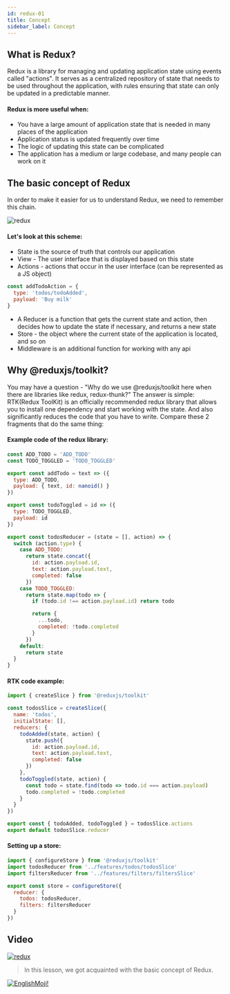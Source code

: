 ```yaml
---
id: redux-01
title: Concept
sidebar_label: Concept
---
```


## What is Redux?

Redux is a library for managing and updating application state using events called "actions". It serves as a centralized repository of state that needs to be used throughout the application, with rules ensuring that state can only be updated in a predictable manner. 

#### Redux is more useful when:
* You have a large amount of application state that is needed in many places of the application
* Application status is updated frequently over time
* The logic of updating this state can be complicated
* The application has a medium or large codebase, and many people can work on it
## The basic concept of Redux

In order to make it easier for us to understand Redux, we need to remember this chain.

![redux](https://thumbs.gfycat.com/SociableCraftyAlpaca-max-1mb.gif)

#### Let's look at this scheme:
+ State is the source of truth that controls our application
+ View - The user interface that is displayed based on this state
+ Actions - actions that occur in the user interface (can be represented as a JS object)
```js
const addTodoAction = {
  type: 'todos/todoAdded',
  payload: 'Buy milk'
}
```
+ A Reducer is a function that gets the current state and action, then decides how to update the state if necessary, and returns a new state
+ Store - the object where the current state of the application is located, and so on
+ Middleware is an additional function for working with any api

## Why @reduxjs/toolkit?

You may have a question - "Why do we use @reduxjs/toolkit here when there are libraries like redux, redux-thunk?" The answer is simple: RTK(Redux ToolKit) is an officially recommended redux library that allows you to install one dependency and start working with the state. And also significantly reduces the code that you have to write. Compare these 2 fragments that do the same thing:

#### Example code of the redux library:

```js
const ADD_TODO = 'ADD_TODO'
const TODO_TOGGLED = 'TODO_TOGGLED'

export const addTodo = text => ({
  type: ADD_TODO,
  payload: { text, id: nanoid() }
})

export const todoToggled = id => ({
  type: TODO_TOGGLED,
  payload: id
})

export const todosReducer = (state = [], action) => {
  switch (action.type) {
    case ADD_TODO:
      return state.concat({
        id: action.payload.id,
        text: action.payload.text,
        completed: false
      })
    case TODO_TOGGLED:
      return state.map(todo => {
        if (todo.id !== action.payload.id) return todo

        return {
          ...todo,
          completed: !todo.completed
        }
      })
    default:
      return state
  }
}
```

#### RTK code example:
```js
import { createSlice } from '@reduxjs/toolkit'

const todosSlice = createSlice({
  name: 'todos',
  initialState: [],
  reducers: {
    todoAdded(state, action) {
      state.push({
        id: action.payload.id,
        text: action.payload.text,
        completed: false
      })
    },
    todoToggled(state, action) {
      const todo = state.find(todo => todo.id === action.payload)
      todo.completed = !todo.completed
    }
  }
})

export const { todoAdded, todoToggled } = todosSlice.actions
export default todosSlice.reducer
```

#### Setting up a store:
```js
import { configureStore } from '@reduxjs/toolkit'
import todosReducer from '../features/todos/todosSlice'
import filtersReducer from '../features/filters/filtersSlice'

export const store = configureStore({
  reducer: {
    todos: todosReducer,
    filters: filtersReducer
  }
})
```

## Video
[![redux](/img/redux/01.gif)](https://youtu.be/3iNnqtmEgtg)

 > In this lesson, we got acquainted with the basic concept of Redux.


 [![EnglishMoji!](/img/logo/englishmoji.png)](https://link-to.app/xvh7Ush9kl)
